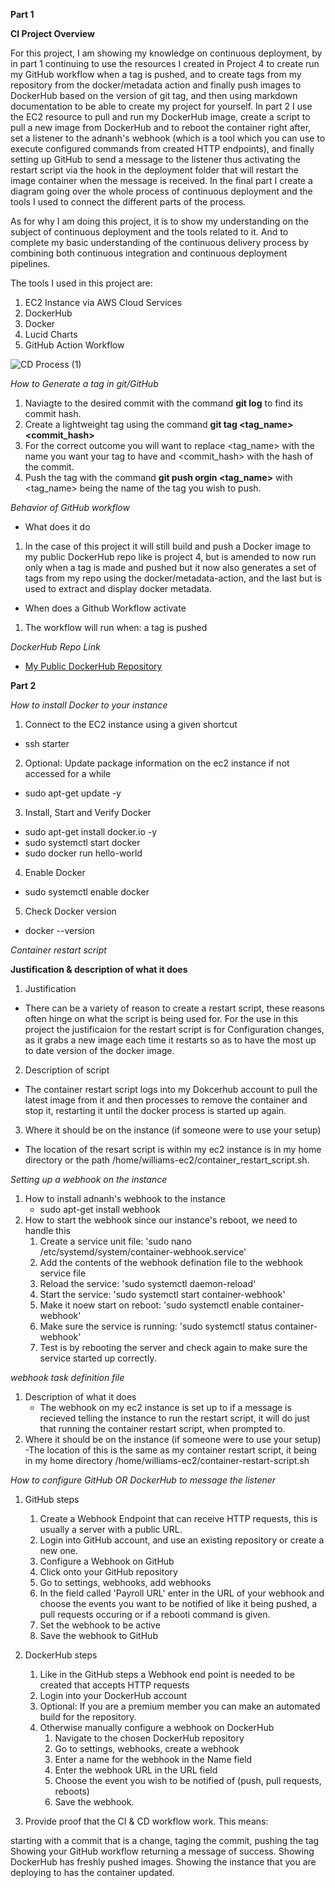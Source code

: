 **Part 1**

**CI Project Overview**

For this project, I am showing my knowledge on continuous deployment, by in part 1 continuing to use the resources I created in Project 4 to create run my GitHub workflow when a tag is pushed, and to create tags from my repository from the docker/metadata action and finally push images to DockerHub based on the version of git tag, and then using markdown documentation to be able to create my project for yourself. In part 2 I use the EC2 resource to pull and run my DockerHub image, create a script to pull a new image from DockerHub and to reboot the container right after, set a listener to the adnanh's webhook (which is a tool which you can use to execute configured commands from created HTTP endpoints), and finally setting up GitHub to send a message to the listener thus activating the restart script via the hook in the deployment folder that will restart the image container when the message is received. In the final part I create a diagram going over the whole process of continuous deployment and the tools I used to connect the different parts of the process.

As for why I am doing this project, it is to show my understanding on the subject of continuous deployment and the tools related to it. And to complete my basic understanding of the continuous delivery process by combining both continuous integration and continuous deployment pipelines.

The tools I used in this project are:
1. EC2 Instance via AWS Cloud Services
2. DockerHub
3. Docker
4. Lucid Charts
5. GitHub Action Workflow

![CD Process (1)](https://github.com/WSU-kduncan/f23cicd-CalmWizard890/assets/112407371/15b964df-1236-49ab-8114-dafbffbf76b1)

_How to Generate a tag in git/GitHub_
1. Naviagte to the desired commit with the command **git log** to find its commit hash.
2. Create a lightweight tag using the command **git tag <tag_name> <commit_hash>**
3. For the correct outcome you will want to replace <tag_name> with the name you want your tag to have and <commit_hash> with the hash of the commit.
4. Push the tag with the command **git push orgin <tag_name>** with <tag_name> being the name of the tag you wish to push.

_Behavior of GitHub workflow_
- What does it do
1. In the case of this project it will still build and push a Docker image to my public DockerHub repo like is project 4, but is amended to now run only when a tag is made and pushed but it now also generates a set of tags from my repo using the docker/metadata-action, and the last but is used to extract and display docker metadata.
- When does a Github Workflow activate
1. The workflow will run when: a tag is pushed

_DockerHub Repo Link_
- [My Public DockerHub Repository](https://hub.docker.com/repository/docker/calmwizard890/my-project-repository/general)

**Part 2**

_How to install Docker to your instance_
1. Connect to the EC2 instance using a given shortcut
  - ssh starter
2. Optional: Update package information on the ec2 instance if not accessed for a while
  - sudo apt-get update -y
3. Install, Start and Verify Docker
  - sudo apt-get install docker.io -y
  - sudo systemctl start docker
  - sudo docker run hello-world
4. Enable Docker
  - sudo systemctl enable docker
5. Check Docker version
  - docker --version

_Container restart script_

**Justification & description of what it does**
1. Justification
  - There can be a variety of reason to create a restart script, these reasons often hinge on what the script is being used for. For the use in this project the justificaion for the restart script is for Configuration changes, as it grabs a new image each time it restarts so as to have the most up to date version of the docker image.  
2. Description of script
  - The container restart script logs into my Dokcerhub account to pull the latest image from it and then processes to remove the container and stop it, restarting it until the docker process is started up again.
3. Where it should be on the instance (if someone were to use your setup)
  - The location of the resart script is within my ec2 instance is in my home directory or the path /home/williams-ec2/container_restart_script.sh.

_Setting up a webhook on the instance_

1. How to install adnanh's webhook to the instance 
   - sudo apt-get install webhook
2. How to start the webhook since our instance's reboot, we need to handle this
   1. Create a service unit file: 'sudo nano /etc/systemd/system/container-webhook.service'
   2. Add the contents of the webhook defination file to the webhook service file
   3. Reload the service: 'sudo systemctl daemon-reload'
   4. Start the service: 'sudo systemctl start container-webhook'
   5. Make it noew start on reboot: 'sudo systemctl enable container-webhook'
   6. Make sure the service is running: 'sudo systemctl status container-webhook'
   7. Test is by rebooting the server and check again to make sure the service started up correctly.

_webhook task definition file_

1. Description of what it does
   - The webhook on my ec2 instance is set up to if a message is recieved telling the instance to run the restart script, it will do just that running the container restart script, when prompted to.
2. Where it should be on the instance (if someone were to use your setup)
   -The location of this is the same as my container restart script, it being in my home directory /home/williams-ec2/container-restart-script.sh

_How to configure GitHub OR DockerHub to message the listener_
1. GitHub steps
   1. Create a Webhook Endpoint that can receive HTTP requests, this is usually a server with a public URL.
   2. Login into GitHub account, and use an existing repository or create a new one.
   3. Configure a Webhook on GitHub 
     1. Click onto your GitHub repository
     2. Go to settings, webhooks, add webhooks
     3. In the field called 'Payroll URL' enter in the URL of your webhook and choose the events you want to be notified of like it being pushed, a pull requests occuring or if a rebooti command is given.
     4. Set the webhook to be active
     5. Save the webhook to GitHub
2. DockerHub steps
   1. Like in the GitHub steps a Webhook end point is needed to be created that accepts HTTP requests
   2. Login into your DockerHub account
   3. Optional: If you are a premium member you can make an automated build for the repository.
   4. Otherwise manually configure a webhook on DockerHub
      1. Navigate to the chosen DockerHub repository
      2. Go to settings, webhooks, create a webhook
      3. Enter a name for the webhook in the Name field
      4. Enter the webhook URL in the URL field
      5. Choose the event you wish to be notified of (push, pull requests, reboots)
      6. Save the webhook.
  
1. Provide proof that the CI & CD workflow work. This means:

starting with a commit that is a change, taging the commit, pushing the tag
Showing your GitHub workflow returning a message of success.
Showing DockerHub has freshly pushed images.
Showing the instance that you are deploying to has the container updated.
